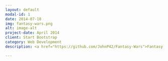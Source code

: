 ```yaml
---
layout: default
modal-id: 1
date: 2014-07-18
img: fantasy-wars.png
alt: image-alt
project-date: April 2014
client: Start Bootstrap
category: Web Development
description: <a href="https://github.com/JohnP42/Fantasy-Wars">Fantasy Wars</a> is a turn-based strategy game programmed in Javascript using the Phaser framework. This was and idea that I pitched for the final project at Dev Bootcamp and it was written in 8 days by a team of four. I oversaw the project as the tech lead and was responsible for programming the core game mechanics. Furthermore, I was the head game designer and created the unit spritesheet from scratch. You can play Fantasy Wars <a href="http://johnp42.github.io/old-site/projects/fantasy-wars.html">here</a>.

---
```


